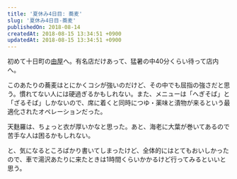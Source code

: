 ```yaml
---
title: '夏休み4日目: 蕎麦'
slug: '夏休み4日目-蕎麦'
publishedOn: 2018-08-14
createdAt: 2018-08-15 13:34:51 +0900
updatedAt: 2018-08-15 13:34:51 +0900
---
```

初めて十日町の[由屋](https://tabelog.com/niigata/A1504/A150403/15001124/)へ。有名店だけあって、猛暑の中40分くらい待って店内へ。

このあたりの蕎麦はとにかくコシが強いのだけど、その中でも屈指の強さだと思う。慣れてない人には硬過ぎるかもしれない。また、メニューは「へぎそば」と「ざるそば」しかないので、席に着くと同時につゆ・薬味と漬物が来るという最適化されたオペレーションだった。

天麩羅は、ちょっと衣が厚いかなと思った。あと、海老に大葉が巻いてあるので苦手な人は困るかもしれない。

と、気になるところばかり書いてしまったけど、全体的にはとてもおいしかったので、車で湯沢あたりに来たときは1時間くらいかかるけど行ってみるといいと思う。

